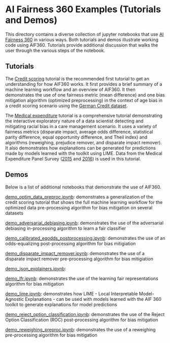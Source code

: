# AI Fairness 360 Examples (Tutorials and Demos)

This directory contains a diverse collection of jupyter notebooks that use [AI Fairness 360](http://aif360.mybluemix.net/) in various ways.
Both tutorials and demos illustrate working code using AIF360.  Tutorials provide additional discussion that walks 
the user through the various steps of the notebook.

## Tutorials
The [Credit scoring](https://nbviewer.jupyter.org/github/IBM/AIF360/blob/master/examples/tutorial_credit_scoring.ipynb) tutorial is the recommended first tutorial to get an understanding for how AIF360 works.  It first provides a brief summary of a machine learning workflow and an overview of AIF360.  It then demonstrates the use of one fairness metric (mean difference) and one bias mitigation algorithm (optimized preprocessing) in the context of age bias in a credit scoring scenario using the [German Credit dataset](https://archive.ics.uci.edu/ml/datasets/Statlog+%28German+Credit+Data%29).

The [Medical expenditure](https://nbviewer.jupyter.org/github/IBM/AIF360/blob/master/examples/tutorial_medical_expenditure.ipynb) tutorial is a comprehensive tutorial demonstrating the interactive exploratory nature of a data scientist detecting and mitigating racial bias in a care management scenario.  It uses a variety of fairness metrics (disparate impact, average odds difference, statistical parity difference, equal opportunity difference, and Theil index) and algorithms (reweighing, prejudice remover, and disparate impact remover). It also demonstrates how explanations can be generated for predictions made by models learned with the toolkit using LIME.
Data from the Medical Expenditure Panel Survey ([2015](https://meps.ahrq.gov/mepsweb/data_stats/download_data_files_detail.jsp?cboPufNumber=HC-181) and [2016](https://meps.ahrq.gov/mepsweb/data_stats/download_data_files_detail.jsp?cboPufNumber=HC-192)) is used in this tutorial.

## Demos
Below is a list of additional notebooks that demonstrate the use of AIF360.

[demo_optim_data_preproc.ipynb](demo_optim_data_preproc.ipynb): demonstrates a generalization of the credit scoring tutorial that  shows the full machine learning workflow for the optimized data pre-processing algorithm for bias mitigation on several datasets

[demo_adversarial_debiasing.ipynb](demo_adversarial_debiasing.ipynb): demonstrates the use of the adversarial debiasing in-processing algorithm to learn a fair classifier

[demo_calibrated_eqodds_postprocessing.ipynb](demo_calibrated_eqodds_postprocessing.ipynb): demonstrates the use of an odds-equalizing post-processing algorithm for bias mitigiation

[demo_disparate_impact_remover.ipynb](demo_calibrated_eqodds_postprocessing.ipynb): demonstrates the use of a disparate impact remover pre-processing algorithm for bias mitigiation

[demo_json_explainers.ipynb](demo_json_explainers.ipynb): 

[demo_lfr.ipynb](demo_lfr.ipynb):  demonstrates the use of the learning fair representations algorithm for bias mitigation

[demo_lime.ipynb](demo_lime.ipynb):  demonstrates how LIME - Local Interpretable Model-Agnostic Explanations - can be used with models learned with the AIF 360 toolkit to generate explanations for model predictions

[demo_reject_option_classification.ipynb](demo_reject_option_classification.ipynb): demonstrates the use of the Reject Option Classification (ROC) post-processing algorithm for bias mitigation

[demo_reweighing_preproc.ipynb](demo_reweighing_preproc.ipynb):  demonstrates the use of a reweighing pre-processing algorithm for bias mitigation



